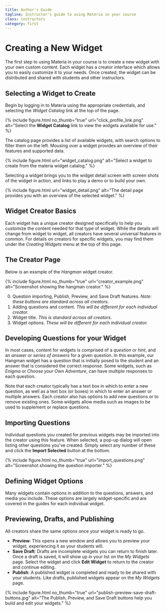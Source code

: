 ```yaml
---
title: Author's Guide
tagline: Instructor's guide to using Materia in your course
class: instructors
category: first
---
```

# Creating a New Widget
The first step to using Materia in your course is to create a new widget with your own custom content. Each widget has a creator interface which allows you to easily customize it to your needs. Once created, the widget can be distributed and shared with students and other instructors.

## Selecting a Widget to Create
Begin by logging in to Materia using the appropriate credentials, and selecting the *Widget Catalog* link at the top of the page.

{% include figure.html
	no_thumb="true"
	url="click_profile_link.png"
	alt="Select the <strong>Widget Catalog</strong> link to view the widgets available for use."
%}

The catalog page provides a list of available widgets, with search options to filter them on the left. Mousing over a widget provides an overview of their features and supported data.

{% include figure.html
	url="widget_catalog.png"
	alt="Select a widget to create from the materia widget catalog."
%}

Selecting a widget brings you to the widget detail screen with screen shots of the widget in action, and links to play a demo or to build your own.

{% include figure.html
	url="widget_detail.png"
	alt="The detail page provides you with an overview of the selected widget."
%}

## Widget Creator Basics

Each widget has a unique creator designed specifically to help you customize the content needed for that type of widget. While the details will change from widget to widget, all creators have several universal features in common. For details on creators for specific widgets, you may find them under the *Creating Widgets* menu at the top of this page.

## The Creator Page
Below is an example of the *Hangman* widget creator.

{% include figure.html
	no_thumb="true"
	url="creator_example.png"
	alt="Screenshot showing the hangman creator."
%}

0. Question importing, Publish, Preview, and Save Draft features. *Note: these buttons are standard across all creators.*
0. Adding questions and content. *This will be different for each individual creator.*
0. Widget title. *This is standard across all creators.*
0. Widget options. *These will be different for each individual creator.*

## Developing Questions for your Widget
In most cases, content for widgets is comprised of a *question* or *hint*, and an *answer* or *series of answers* for a given question. In this example, our Hangman widget has a question that is initially posed to the student and an answer that is considered the correct response. Some widgets, such as *Enigma* or *Choose your Own Adventure*, can have multiple responses to each question.

Note that each creator typically has a text box in which to enter a new question, as well as a text box (or boxes) in which to enter an answer or multiple answers. Each creator also has options to add new questions or to remove existing ones. Some widgets allow media such as images to be used to supplement or replace questions.

## Importing Questions
Individual questions you created for previous widgets may be imported into the creator using this feature. When selected, a pop-up dialog will open listing other questions you've created. Simply select any number of these and click the **Import Selected** button at the bottom.

{% include figure.html
	no_thumb="true"
	url="import_questions.png"
	alt="Screenshot showing the question importer."
%}

## Defining Widget Options
Many widgets contain options in addition to the questions, answers, and media you include. These options are largely widget-specific and are covered in the guides for each individual widget.

## Previewing, Drafts, and Publishing
All creators share the same options once your widget is ready to go.

* **Preview**: This opens a new window and allows you to preview your widget, experiencing it as your students will.
* **Save Draft**: Drafts are incomplete widgets you can return to finish later. Once a draft is saved, it will show up in your list on the *My Widgets* page. Select the widget and click **Edit Widget** to return to the creator and continue editing.
* **Publish**: A published widget is completed and ready to be shared with your students. Like drafts, published widgets appear on the *My Widgets* page.

{% include figure.html
	no_thumb="true"
	url="publish-preview-save-draft-buttons.jpg"
	alt="The Publish, Preview, and Save Draft buttons help you build and edit your widgets."
%}
